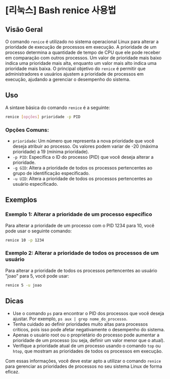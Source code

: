# [리눅스] Bash renice 사용법

## Visão Geral
O comando `renice` é utilizado no sistema operacional Linux para alterar a prioridade de execução de processos em execução. A prioridade de um processo determina a quantidade de tempo de CPU que ele pode receber em comparação com outros processos. Um valor de prioridade mais baixo indica uma prioridade mais alta, enquanto um valor mais alto indica uma prioridade mais baixa. O principal objetivo do `renice` é permitir que administradores e usuários ajustem a prioridade de processos em execução, ajudando a gerenciar o desempenho do sistema.

## Uso
A sintaxe básica do comando `renice` é a seguinte:

```bash
renice [opções] prioridade -p PID
```

### Opções Comuns:
- `prioridade`: Um número que representa a nova prioridade que você deseja atribuir ao processo. Os valores podem variar de -20 (máxima prioridade) a 19 (mínima prioridade).
- `-p PID`: Especifica o ID do processo (PID) que você deseja alterar a prioridade.
- `-g GID`: Altera a prioridade de todos os processos pertencentes ao grupo de identificação especificado.
- `-u UID`: Altera a prioridade de todos os processos pertencentes ao usuário especificado.

## Exemplos

### Exemplo 1: Alterar a prioridade de um processo específico
Para alterar a prioridade de um processo com o PID 1234 para 10, você pode usar o seguinte comando:

```bash
renice 10 -p 1234
```

### Exemplo 2: Alterar a prioridade de todos os processos de um usuário
Para alterar a prioridade de todos os processos pertencentes ao usuário "joao" para 5, você pode usar:

```bash
renice 5 -u joao
```

## Dicas
- Use o comando `ps` para encontrar o PID dos processos que você deseja ajustar. Por exemplo, `ps aux | grep nome_do_processo`.
- Tenha cuidado ao definir prioridades muito altas para processos críticos, pois isso pode afetar negativamente o desempenho do sistema.
- Apenas o usuário root ou o proprietário do processo pode aumentar a prioridade de um processo (ou seja, definir um valor menor que o atual).
- Verifique a prioridade atual de um processo usando o comando `top` ou `htop`, que mostram as prioridades de todos os processos em execução.

Com essas informações, você deve estar apto a utilizar o comando `renice` para gerenciar as prioridades de processos no seu sistema Linux de forma eficaz.
